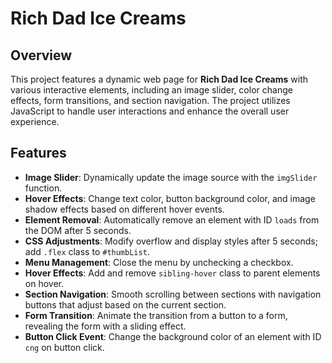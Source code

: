 # Rich Dad Ice Creams

## Overview

This project features a dynamic web page for **Rich Dad Ice Creams** with various interactive elements, including an image slider, color change effects, form transitions, and section navigation. The project utilizes JavaScript to handle user interactions and enhance the overall user experience.

## Features

- **Image Slider**: Dynamically update the image source with the `imgSlider` function.
- **Hover Effects**: Change text color, button background color, and image shadow effects based on different hover events.
- **Element Removal**: Automatically remove an element with ID `loads` from the DOM after 5 seconds.
- **CSS Adjustments**: Modify overflow and display styles after 5 seconds; add `.flex` class to `#thumbList`.
- **Menu Management**: Close the menu by unchecking a checkbox.
- **Hover Effects**: Add and remove `sibling-hover` class to parent elements on hover.
- **Section Navigation**: Smooth scrolling between sections with navigation buttons that adjust based on the current section.
- **Form Transition**: Animate the transition from a button to a form, revealing the form with a sliding effect.
- **Button Click Event**: Change the background color of an element with ID `cng` on button click.

